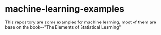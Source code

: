 # machine-learning-examples
This repository are some examples for machine learning, most of them are base on the book--"The Elements of Statistical Learning" 
